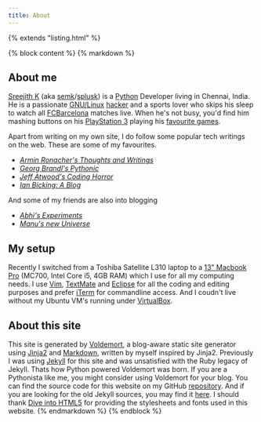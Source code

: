 ```yaml
---
title: About
---
```

{% extends "listing.html" %}

{% block content %}
{% markdown %}
## About me ##

[Sreejith K](/about/) (aka [semk](http://github.com/semk)/[splusk](http://twitter.com/splusk)) is a [Python](http://python.org) Developer living in Chennai, India. He is a passionate [GNU/Linux](http://linux.org) [hacker](http://www.catb.org/~esr/faqs/hacker-howto.html) and a sports lover who skips his sleep to watch all [FCBarcelona](http://fcbarcelona.cat) matches live. When he's not busy, you'd find him mashing buttons on his [PlayStation 3](http://en.wikipedia.org/wiki/PlayStation_3) playing his [favourite games](/games/).

Apart from writing on my own site, I do follow some popular tech writings on the web. These are some of my favourites.

* *[Armin Ronacher's Thoughts and Writings](http://lucumr.pocoo.org/)*
* *[Georg Brandl's Pythonic](http://pythonic.pocoo.org/)*
* *[Jeff Atwood's Coding Horror](http://codinghorror.com)*
* *[Ian Bicking: A Blog](http://blog.ianbicking.org/)*

And some of my friends are also into blogging

* *[Abhi's Experiments](http://abhidsm.blogspot.com)*
* *[Manu's new Universe](http://manuknkra.wordpress.com/)*

## My setup ##

Recently I switched from a Toshiba Satellite L310 laptop to a [13" Macbook Pro](http://www.apple.com/in/macbookpro/specs-13inch.html) (MC700, Intel Core i5, 4GB RAM) which I use for all my computing needs. I use [Vim](http://vim.org), [TextMate](http://macromates.com) and [Eclipse](http://eclipse.org) for all the coding and editing purposes and prefer [iTerm](http://iterm.sourceforge.net/) for commandline access. And I coudn't live without my Ubuntu VM's running under [VirtualBox](http://www.virtualbox.org/).

## About this site ##

This site is generated by [Voldemort](https://github.com/semk/voldemort), a blog-aware static site generator using [Jinja2](http://jinja.pocoo.org/2/) and [Markdown](http://daringfireball.net/projects/markdown), written by myself inspired by Jinja2. Previously I was using [Jekyll](https://github.com/mojombo/jekyll) for this site and was unsatisfied with the Ruby legacy of Jekyll. Thats how Python powered Voldemort was born. If you are a Pythonista like me, you might consider using Voldemort for your blog. You can find the source code for this website on my GitHub [repository](https://github.com/semk/foobarnbaz.com). And if you are looking for the old Jekyll sources, you may find it [here](https://github.com/semk/blog). I should thank [Dive into HTML5](http://diveintohtml5.org/) for providing the stylesheets and fonts used in this website.
{% endmarkdown %}
{% endblock %}
